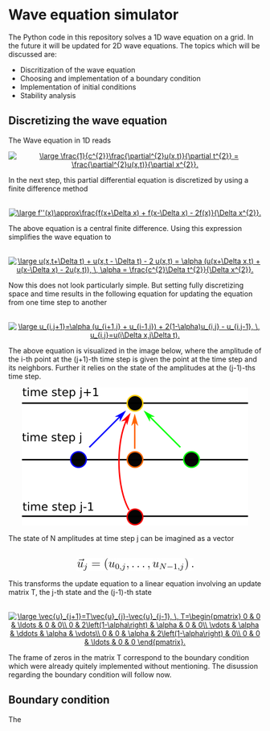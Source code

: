# Wave equation simulator

The Python code in this repository solves a 1D wave equation on a grid. 
In the future it will be updated for 2D wave equations. The topics which
will be discussed are:

- Discritization of the wave equation
- Choosing and implementation of a boundary condition
- Implementation of initial conditions
- Stability analysis


## Discretizing the wave equation

The Wave equation in 1D reads
<br>
<p align="center">
<a href="https://www.codecogs.com/eqnedit.php?latex=\large&space;\frac{1}{c^{2}}\frac{\partial^{2}u(x,t)}{\partial&space;t^{2}}&space;=&space;\frac{\partial^{2}u(x,t)}{\partial&space;x^{2}}." target="_blank"><img src="https://latex.codecogs.com/gif.latex?\large&space;\frac{1}{c^{2}}\frac{\partial^{2}u(x,t)}{\partial&space;t^{2}}&space;=&space;\frac{\partial^{2}u(x,t)}{\partial&space;x^{2}}." title="\large \frac{1}{c^{2}}\frac{\partial^{2}u(x,t)}{\partial t^{2}} = \frac{\partial^{2}u(x,t)}{\partial x^{2}}." /></a>
</p>
In the next step, this partial differential equation is discretized by using a
finite difference method
<br>
<br>
<p align="center"><a href="https://www.codecogs.com/eqnedit.php?latex=\large&space;f''(x)\approx\frac{f(x&plus;\Delta&space;x)&space;&plus;&space;f(x-\Delta&space;x)&space;-&space;2f(x)}{\Delta&space;x^{2}}." target="_blank"><img src="https://latex.codecogs.com/gif.latex?\large&space;f''(x)\approx\frac{f(x&plus;\Delta&space;x)&space;&plus;&space;f(x-\Delta&space;x)&space;-&space;2f(x)}{\Delta&space;x^{2}}." title="\large f''(x)\approx\frac{f(x+\Delta x) + f(x-\Delta x) - 2f(x)}{\Delta x^{2}}." /></a>
</p>
The above equation is a central finite difference. Using this expression 
simplifies the wave equation to
<br>
<br>
<p align="center">
<a href="https://www.codecogs.com/eqnedit.php?latex=\large&space;u(x,t&plus;\Delta&space;t)&space;&plus;&space;u(x,t&space;-&space;\Delta&space;t)&space;-&space;2&space;u(x,t)&space;=&space;\alpha&space;(u(x&plus;\Delta&space;x,t)&space;&plus;&space;u(x-\Delta&space;x)&space;-&space;2u(x,t)),&space;\,&space;\alpha&space;=&space;\frac{c^{2}\Delta&space;t^{2}}{\Delta&space;x^{2}}." target="_blank"><img src="https://latex.codecogs.com/gif.latex?\large&space;u(x,t&plus;\Delta&space;t)&space;&plus;&space;u(x,t&space;-&space;\Delta&space;t)&space;-&space;2&space;u(x,t)&space;=&space;\alpha&space;(u(x&plus;\Delta&space;x,t)&space;&plus;&space;u(x-\Delta&space;x)&space;-&space;2u(x,t)),&space;\,&space;\alpha&space;=&space;\frac{c^{2}\Delta&space;t^{2}}{\Delta&space;x^{2}}." title="\large u(x,t+\Delta t) + u(x,t - \Delta t) - 2 u(x,t) = \alpha (u(x+\Delta x,t) + u(x-\Delta x) - 2u(x,t)), \, \alpha = \frac{c^{2}\Delta t^{2}}{\Delta x^{2}}." /></a>
</p>
Now this does not look particularly simple. But setting fully discretizing 
space and time results in the following equation for updating the equation
from one time step to another
<br>
<br>
<p align="center">
<a href="https://www.codecogs.com/eqnedit.php?latex=\large&space;u_{i,j&plus;1}=\alpha&space;(u_{i&plus;1,j}&space;&plus;&space;u_{i-1,j})&space;&plus;&space;2(1-\alpha)u_{i,j}&space;-&space;u_{i,j-1},&space;\,&space;u_{i,j}=u(i\Delta&space;x,j\Delta&space;t)." target="_blank"><img src="https://latex.codecogs.com/gif.latex?\large&space;u_{i,j&plus;1}=\alpha&space;(u_{i&plus;1,j}&space;&plus;&space;u_{i-1,j})&space;&plus;&space;2(1-\alpha)u_{i,j}&space;-&space;u_{i,j-1},&space;\,&space;u_{i,j}=u(i\Delta&space;x,j\Delta&space;t)." title="\large u_{i,j+1}=\alpha (u_{i+1,j} + u_{i-1,j}) + 2(1-\alpha)u_{i,j} - u_{i,j-1}, \, u_{i,j}=u(i\Delta x,j\Delta t)." /></a>
</p>
The above equation is visualized in the image below, where the amplitude
of the i-th point at the (j+1)-th time step is given the point at the time
step and its neighbors. Further it relies on the state of the amplitudes at
the (j-1)-ths time step.
<p align="center"> 
<img src=/images/time_step_visualization.png>
</p>
The state of N amplitudes at time step j can be imagined as a vector
<br>
<br>
<p align="center">
<img src=/images/time_step_vector.jpg>
</p>
This transforms the update equation to a linear equation involving an
update matrix T, the j-th state and the (j-1)-th state
<br>
<br>
<p align="center">
<a href="https://www.codecogs.com/eqnedit.php?latex=\large&space;\vec{u}_{j&plus;1}=T\vec{u}_{j}-\vec{u}_{j-1},&space;\,&space;T=\begin{pmatrix}&space;0&space;&&space;0&space;&&space;\ldots&space;&&space;0&space;&&space;0\\&space;0&space;&&space;2\left(1-\alpha\right)&space;&&space;\alpha&space;&&space;0&space;&&space;0\\&space;\vdots&space;&&space;\alpha&space;&&space;\ddots&space;&&space;\alpha&space;&&space;\vdots\\&space;0&space;&&space;0&space;&&space;\alpha&space;&&space;2\left(1-\alpha\right)&space;&&space;0\\&space;0&space;&&space;0&space;&&space;\ldots&space;&&space;0&space;&&space;0&space;\end{pmatrix}." target="_blank"><img src="https://latex.codecogs.com/gif.latex?\large&space;\vec{u}_{j&plus;1}=T\vec{u}_{j}-\vec{u}_{j-1},&space;\,&space;T=\begin{pmatrix}&space;0&space;&&space;0&space;&&space;\ldots&space;&&space;0&space;&&space;0\\&space;0&space;&&space;2\left(1-\alpha\right)&space;&&space;\alpha&space;&&space;0&space;&&space;0\\&space;\vdots&space;&&space;\alpha&space;&&space;\ddots&space;&&space;\alpha&space;&&space;\vdots\\&space;0&space;&&space;0&space;&&space;\alpha&space;&&space;2\left(1-\alpha\right)&space;&&space;0\\&space;0&space;&&space;0&space;&&space;\ldots&space;&&space;0&space;&&space;0&space;\end{pmatrix}." title="\large \vec{u}_{j+1}=T\vec{u}_{j}-\vec{u}_{j-1}, \, T=\begin{pmatrix} 0 & 0 & \ldots & 0 & 0\\ 0 & 2\left(1-\alpha\right) & \alpha & 0 & 0\\ \vdots & \alpha & \ddots & \alpha & \vdots\\ 0 & 0 & \alpha & 2\left(1-\alpha\right) & 0\\ 0 & 0 & \ldots & 0 & 0 \end{pmatrix}." /></a>
</p>
The frame of zeros in the matrix T correspond to the boundary condition
which were already quitely implemented without mentioning. The disussion
regarding the boundary condition will follow now.

## Boundary condition

The 
